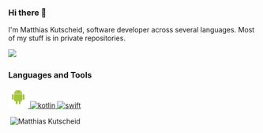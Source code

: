 ### Hi there 👋
I'm Matthias Kutscheid, software developer across several languages. Most of my stuff is in private repositories.
<!--
**Eifelschaf/Eifelschaf** is a ✨ _special_ ✨ repository because its `README.md` (this file) appears on your GitHub profile.

Here are some ideas to get you started:

- 🔭 I’m currently working on ...
- 🌱 I’m currently learning ...
- 👯 I’m looking to collaborate on ...
- 🤔 I’m looking for help with ...
- 💬 Ask me about ...
- 📫 How to reach me: ...
- 😄 Pronouns: ...
- ⚡ Fun fact: ...
-->
![](https://github-profile-trophy.vercel.app/?username=eifelschaf)
### Languages and Tools
<p align="left">
  <a href="https://developer.android.com" target="_blank"> <img src="https://raw.githubusercontent.com/devicons/devicon/master/icons/android/android-original-wordmark.svg" alt="android" width="40" height="40"/> </a>
  <a href="https://kotlinlang.org" target="_blank"> <img src="https://www.vectorlogo.zone/logos/kotlinlang/kotlinlang-icon.svg" alt="kotlin" width="40" height="40"/> </a>
  <a href="https://swift.org/" target="_blank"> <img src="https://www.vectorlogo.zone/logos/swift/swift-icon.svg" alt="swift" width="40" height="40"/> </a>
</p>
<p>&nbsp;<img align="center" src="https://github-readme-stats.vercel.app/api?username=GoodSir42&show_icons=true&locale=en" alt="Matthias Kutscheid" /></p>
